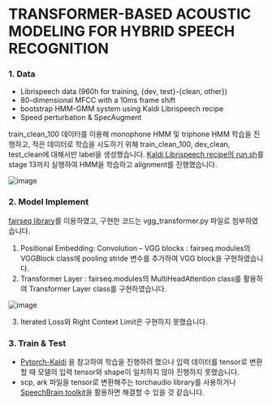 # TRANSFORMER-BASED ACOUSTIC MODELING  FOR HYBRID SPEECH RECOGNITION

### 1. Data
- Librispeech data (960h for training, {dev, test}-{clean, other})
- 80-dimensional MFCC with a 10ms frame shift
- bootstrap HMM-GMM system using Kaldi Librispeech recipe
- Speed perturbation & SpecAugment

 train_clean_100 데이터를 이용해 monophone HMM 및 triphone HMM 학습을 진행하고, 적은 데이터로 학습을 시도하기 위해 train_clean_100, dev_clean, test_clean에 대해서만 label을 생성했습니다. [Kaldi Librispeech recipe의 run.sh](https://github.com/kaldi-asr/kaldi/blob/master/egs/librispeech/s5/run.sh)를 stage 13까지 실행하여 HMM을 학습하고 alignment를 진행했습니다.
 
![image](https://user-images.githubusercontent.com/55790232/179365632-309b0ca2-b4d0-4461-9284-c6e2f70b684f.png)


### 2. Model Implement
  [fairseq library](https://github.com/pytorch/fairseq/tree/master/examples/speech_recognition)를 이용하였고, 구현한 코드는 vgg_transformer.py 파일로 첨부하였습니다.
1) Positional Embedding: Convolution – VGG blocks : fairseq.modules의 VGGBlock class에 pooling stride 변수를 추가하여 VGG block을 구현하였습니다. 
2) Transformer Layer : fairseq.modules의 MultiHeadAttention class를 활용하여 Transformer Layer class를 구현하였습니다.

![image](https://user-images.githubusercontent.com/55790232/179365664-cdc5bee6-e347-4fe9-a405-61e5e911f313.png)

3) Iterated Loss와 Right Context Limit은 구현하지 못했습니다.

### 3. Train & Test
- [Pytorch-Kaldi](https://github.com/mravanelli/pytorch-kaldi) 을 참고하여 학습을 진행하려 했으나 입력 데이터를 tensor로 변환할 때 모델의 입력 tensor와 shape이 일치하지 않아 진행하지 못했습니다.
- scp, ark 파일을 tensor로 변환해주는 torchaudio library를 사용하거나  [SpeechBrain toolkit](https://github.com/speechbrain/speechbrain)을 활용하면 해결할 수 있을 것 같습니다.
